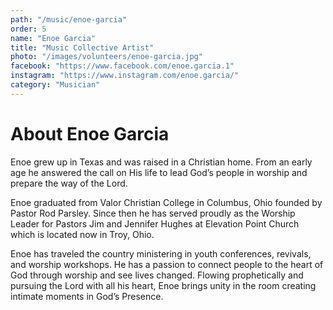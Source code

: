 ```yaml
---
path: "/music/enoe-garcia"
order: 5
name: "Enoe Garcia"
title: "Music Collective Artist"
photo: "/images/volunteers/enoe-garcia.jpg"
facebook: "https://www.facebook.com/enoe.garcia.1"
instagram: "https://www.instagram.com/enoe.garcia/"
category: "Musician"
---
```


# About Enoe Garcia

Enoe grew up in Texas and was raised in a Christian home. From an early age he answered the call on His life to lead God’s people in worship and prepare the way of the Lord.

Enoe graduated from Valor Christian College in Columbus, Ohio founded by Pastor Rod Parsley. Since then he has served proudly as the Worship Leader for Pastors Jim and Jennifer Hughes at Elevation Point Church which is located now in Troy, Ohio. 

Enoe has traveled the country ministering in youth conferences, revivals, and worship workshops. He has a passion to connect people to the heart of God through worship and see lives changed. 
Flowing prophetically and pursuing the Lord with all his heart, Enoe brings unity in the room creating intimate moments in God’s Presence. 

